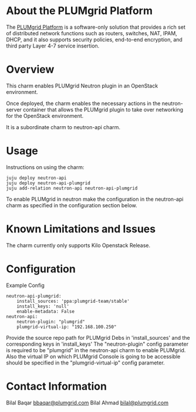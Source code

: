 # About the PLUMgrid Platform

The [PLUMgrid Platform](http://www.plumgrid.com/technology/plumgrid-platform/) is a software-only solution that provides a rich set of distributed network functions such as routers, switches, NAT, IPAM, DHCP, and it also supports security policies, end-to-end encryption, and third party Layer 4-7 service insertion.

# Overview

This charm enables PLUMgrid Neutron plugin in an OpenStack environment.

Once deployed, the charm enables the necessary actions in the neutron-server container that allows the PLUMgrid plugin to take over networking for the OpenStack environment.

It is a subordinate charm to neutron-api charm.


# Usage

Instructions on using the charm:

    juju deploy neutron-api
    juju deploy neutron-api-plumgrid
    juju add-relation neutron-api neutron-api-plumgrid

To enable PLUMgrid in neutron make the configuration in the neutron-api charm as specified in the configuration section below.

# Known Limitations and Issues

The charm currently only supports Kilo Openstack Release.

# Configuration

Example Config

    neutron-api-plumgrid:
        install_sources: 'ppa:plumgrid-team/stable'
        install_keys: 'null'
        enable-metadata: False
    neutron-api:
        neutron-plugin: "plumgrid"
        plumgrid-virtual-ip: "192.168.100.250"

Provide the source repo path for PLUMgrid Debs in 'install_sources' and the corresponding keys in 'install_keys'
The "neutron-plugin" config parameter is required to be "plumgrid" in the neutron-api charm to enable PLUMgrid.
Also the virtual IP on which PLUMgrid Console is going to be accessible should be specified in the "plumgrid-virtual-ip" config parameter.

# Contact Information

Bilal Baqar <bbaqar@plumgrid.com>
Bilal Ahmad <bilal@plumgrid.com>
